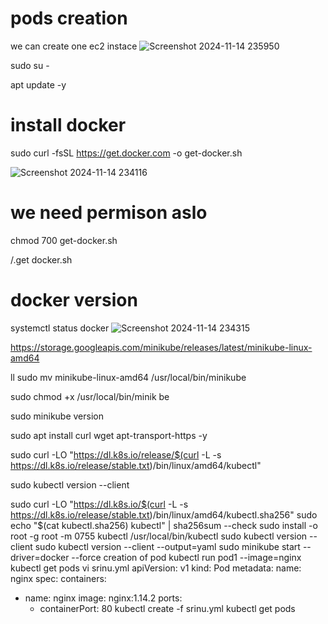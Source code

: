 # pods creation
we can create one ec2 instace
![Screenshot 2024-11-14 235950](https://github.com/user-attachments/assets/13d7f942-0348-4f16-9fff-d6a34c4be1f1)

sudo su -

apt update -y

# install docker

sudo curl -fsSL https://get.docker.com -o get-docker.sh 

![Screenshot 2024-11-14 234116](https://github.com/user-attachments/assets/da2813c0-7b56-4580-9e73-e08e0ca3a0ce)

# we need permison aslo
chmod 700 get-docker.sh

/.get docker.sh
# docker version

systemctl status docker
![Screenshot 2024-11-14 234315](https://github.com/user-attachments/assets/bf7807c0-b94f-4e11-83b7-a1e3610aa50e)

https://storage.googleapis.com/minikube/releases/latest/minikube-linux-amd64 

ll
sudo mv minikube-linux-amd64 /usr/local/bin/minikube

sudo chmod +x /usr/local/bin/minik be

sudo minikube version

sudo apt install curl wget apt-transport-https -y

sudo curl -LO "https://dl.k8s.io/release/$(curl -L -s https://dl.k8s.io/release/stable.txt)/bin/linux/amd64/kubectl"

sudo kubectl version --client

sudo curl -LO "https://dl.k8s.io/$(curl -L -s https://dl.k8s.io/release/stable.txt)/bin/linux/amd64/kubectl.sha256"
sudo echo "$(cat kubectl.sha256) kubectl" | sha256sum --check
sudo install -o root -g root -m 0755 kubectl /usr/local/bin/kubectl
sudo kubectl version --client
sudo kubectl version --client --output=yaml
sudo minikube start --driver=docker --force
creation of pod
kubectl run pod1 --image=nginx
kubectl get pods
vi srinu.yml
apiVersion: v1
kind: Pod
metadata:
  name: nginx
spec:
containers:
  - name: nginx
    image: nginx:1.14.2
    ports:
    - containerPort: 80
kubectl create -f srinu.yml
kubectl get pods





